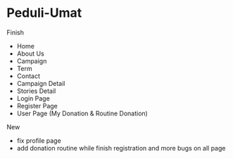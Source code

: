 # Peduli-Umat

Finish

- Home
- About Us
- Campaign
- Term
- Contact
- Campaign Detail
- Stories Detail
- Login Page
- Register Page
- User Page (My Donation & Routine Donation)

New
- fix profile page
- add donation routine while finish registration
and more bugs on all page

